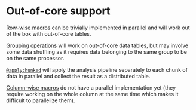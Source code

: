 # Out-of-core support

[Row-wise macros](@ref) can be trivially implemented in parallel and will work out of the box with out-of-core tables.

[Grouping operations](@ref) will work on out-of-core data tables, but may involve some data shuffling as it requires data belonging to the same group to be on the same processor.

[`@applychunked`](@ref) will apply the analysis pipeline separately to each chunk of data in parallel and collect the result as a distributed table.

[Column-wise macros](@ref) do not have a parallel implementation yet (they require working on the whole column at the same time which makes it difficult to parallelize them).
